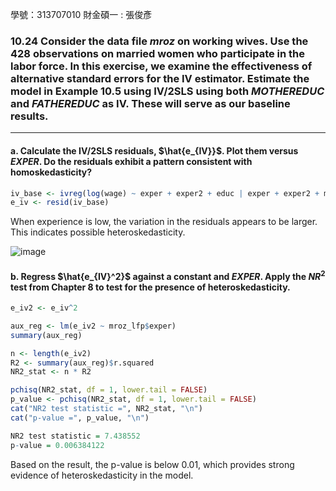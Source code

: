 學號：313707010 財金碩一 : 張俊彥

### 10.24 Consider the data file *mroz* on working wives. Use the 428 observations on married women who participate in the labor force. In this exercise, we examine the effectiveness of alternative standard errors for the IV estimator. Estimate the model in Example 10.5 using IV/2SLS using both $MOTHEREDUC$ and $FATHEREDUC$ as IV. These will serve as our baseline results.
---

#### a. Calculate the IV/2SLS residuals, $\hat{e_{IV}}$. Plot them versus $EXPER$. Do the residuals exhibit a pattern consistent with homoskedasticity?

```R
iv_base <- ivreg(log(wage) ~ exper + exper2 + educ | exper + exper2 + mothereduc + fathereduc, data = mroz_lfp)
e_iv <- resid(iv_base)
```
When experience is low, the variation in the residuals appears to be larger. This indicates possible heteroskedasticity.

![image](https://github.com/user-attachments/assets/5ceeec4b-d41f-47a0-952a-5d403d5b6c5d)


#### b. Regress  $\hat{e_{IV}^2}$ against a constant and $EXPER$. Apply the $NR^2$ test from Chapter 8 to test for the presence of heteroskedasticity.
```R
e_iv2 <- e_iv^2

aux_reg <- lm(e_iv2 ~ mroz_lfp$exper)
summary(aux_reg)

n <- length(e_iv2) 
R2 <- summary(aux_reg)$r.squared
NR2_stat <- n * R2

pchisq(NR2_stat, df = 1, lower.tail = FALSE)
p_value <- pchisq(NR2_stat, df = 1, lower.tail = FALSE) 
cat("NR2 test statistic =", NR2_stat, "\n")
cat("p-value =", p_value, "\n")
```

```R
NR2 test statistic = 7.438552 
p-value = 0.006384122
```
Based on the result, the p-value is below 0.01, which provides strong evidence of heteroskedasticity in the model.
